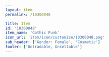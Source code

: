 ```yaml
---
layout: item
permalink: /10300048

title: Item
id: '10300048'
item_name: 'Gothic Punk'
icon_url: 'item/icon/customize/10300048.png'
sub_header: ['Gender: Female', 'Cosmetic']
footer: ['Untradable, Unsellable']
---
```

